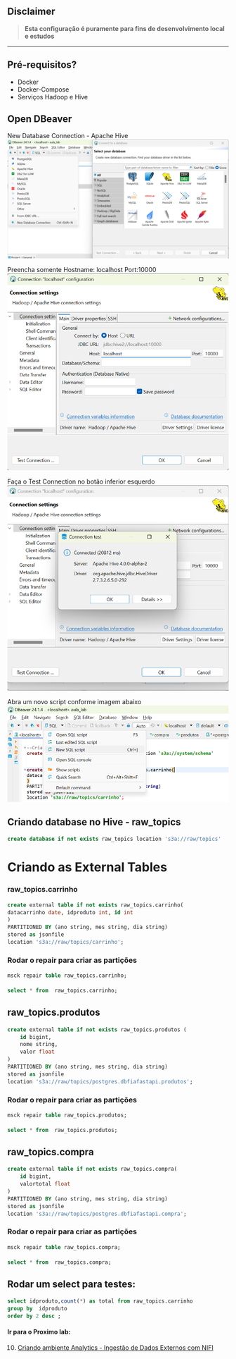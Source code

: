 ## Disclaimer
> **Esta configuração é puramente para fins de desenvolvimento local e estudos**
> 

---

## Pré-requisitos?
* Docker
* Docker-Compose
* Serviços Hadoop e Hive 

## Open DBeaver
New Database Connection - Apache Hive
![Lab](../content/dbeaver_hive_1.png)

Preencha somente
Hostname: localhost
Port:10000
![Lab](../content/dbeaver_hive_2.png)

Faça o Test Connection no botão inferior esquerdo 
![Lab](../content/dbeaver_hive_3.png)

Abra um novo script conforme imagem abaixo
![Lab](../content/dbeaver_hive_4.png)



## Criando database no Hive - raw_topics

```sql
create database if not exists raw_topics location 's3a://raw/topics'
``` 

# Criando as External Tables

### raw_topics.carrinho

```sql
create external table if not exists raw_topics.carrinho(
datacarrinho date, idproduto int, id int
)
PARTITIONED BY (ano string, mes string, dia string)
stored as jsonfile
location 's3a://raw/topics/carrinho';
```
### Rodar o repair para criar as partições
```sql
msck repair table raw_topics.carrinho;

select * from  raw_topics.carrinho;

```



## raw_topics.produtos

```sql
create external table if not exists raw_topics.produtos (
	id bigint,
	nome string,
	valor float
)
PARTITIONED BY (ano string, mes string, dia string)
stored as jsonfile
location 's3a://raw/topics/postgres.dbfiafastapi.produtos';
```
### Rodar o repair para criar as partições
```sql
msck repair table raw_topics.produtos;

select * from  raw_topics.produtos;

```


## raw_topics.compra

```sql
create external table if not exists raw_topics.compra(
	id bigint,
	valortotal float
)
PARTITIONED BY (ano string, mes string, dia string)
stored as jsonfile
location 's3a://raw/topics/postgres.dbfiafastapi.compra';
```
### Rodar o repair para criar as partições
```sql
msck repair table raw_topics.compra;

select * from  raw_topics.compra;

```

## Rodar um select para testes:
```sql
select idproduto,count(*) as total from raw_topics.carrinho
group by  idproduto
order by 2 desc ;
```





#### Ir para o Proximo lab:

10. [Criando ambiente Analytics - Ingestão de Dados Externos com NIFI](../nifi/README.md)


